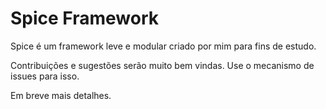 # Spice Framework

Spice é um framework leve e modular criado por mim para fins de estudo.

Contribuições e sugestões serão muito bem vindas. Use o mecanismo de issues para isso.

Em breve mais detalhes.
